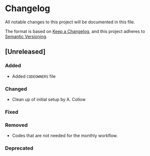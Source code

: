 # Changelog

All notable changes to this project will be documented in this file.

The format is based on [Keep a Changelog](https://keepachangelog.com/en/1.0.0/),
and this project adheres to [Semantic Versioning](https://semver.org/spec/v2.0.0.html).

## [Unreleased]

### Added

- Added `CODEOWNERS` file

### Changed

- Clean up of initial setup by A. Collow

### Fixed

### Removed

- Codes that are not needed for the monthly workflow.

### Deprecated

